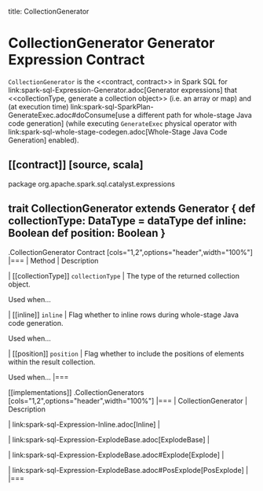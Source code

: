title: CollectionGenerator

# CollectionGenerator Generator Expression Contract

`CollectionGenerator` is the <<contract, contract>> in Spark SQL for link:spark-sql-Expression-Generator.adoc[Generator expressions] that <<collectionType, generate a collection object>> (i.e. an array or map) and (at execution time) link:spark-sql-SparkPlan-GenerateExec.adoc#doConsume[use a different path for whole-stage Java code generation] (while executing `GenerateExec` physical operator with link:spark-sql-whole-stage-codegen.adoc[Whole-Stage Java Code Generation] enabled).

[[contract]]
[source, scala]
----
package org.apache.spark.sql.catalyst.expressions

trait CollectionGenerator extends Generator {
  def collectionType: DataType = dataType
  def inline: Boolean
  def position: Boolean
}
----

.CollectionGenerator Contract
[cols="1,2",options="header",width="100%"]
|===
| Method
| Description

| [[collectionType]] `collectionType`
| The type of the returned collection object.

Used when...

| [[inline]] `inline`
| Flag whether to inline rows during whole-stage Java code generation.

Used when...

| [[position]] `position`
| Flag whether to include the positions of elements within the result collection.

Used when...
|===

[[implementations]]
.CollectionGenerators
[cols="1,2",options="header",width="100%"]
|===
| CollectionGenerator
| Description

| link:spark-sql-Expression-Inline.adoc[Inline]
|

| link:spark-sql-Expression-ExplodeBase.adoc[ExplodeBase]
|

| link:spark-sql-Expression-ExplodeBase.adoc#Explode[Explode]
|

| link:spark-sql-Expression-ExplodeBase.adoc#PosExplode[PosExplode]
|
|===
